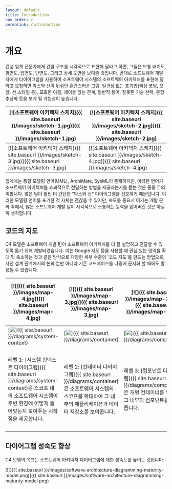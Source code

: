 ```yaml
---
layout: default
title: Introduction
nav_order: 2
permalink: /introduction
---
```


# 개요

건설 업계 전문가에게 건물 구조를 시각적으로 표현해 달라고 하면, 그들은 보통 배치도, 평면도, 입면도, 단면도, 그리고 상세 도면을 보여줄 것입니다.
반대로 소프트웨어 개발자에게 다이어그램을 사용하여 소프트웨어 시스템의 소프트웨어 아키텍처를 표현해 달라고 요청하면 박스와 선이 뒤섞인 혼란스러운 그림, 일관성 없는 표기법(색상 코딩, 모양, 선 스타일 등), 모호한 이름, 레이블 없는 관계, 일반적 용어, 잘못된 기술 선택, 혼합 추상화 등을 보게 될 가능성이 높습니다.

| [![소프트웨어 아키텍처 스케치]({{ site.baseurl }}/images/sketch-1.jpg)]({{ site.baseurl }}/images/sketch-1.jpg) | [![소프트웨어 아키텍처 스케치]({{ site.baseurl }}/images/sketch-2.jpg)]({{ site.baseurl }}/images/sketch-2.jpg) |
| --------------------------------------------------------------------------------------------------------------- | --------------------------------------------------------------------------------------------------------------- |
| [![소프트웨어 아키텍처 스케치]({{ site.baseurl }}/images/sketch-3.jpg)]({{ site.baseurl }}/images/sketch-3.jpg) | [![소프트웨어 아키텍처 스케치]({{ site.baseurl }}/images/sketch-4.jpg)]({{ site.baseurl }}/images/sketch-4.jpg) |

업계에는 통합 모델링 언어(UML), ArchiMate, SysML이 존재하지만, 이러한 언어가 소프트웨어 아키텍처를 효과적으로 전달하는 방법을 제공하는지를 묻는 것은 종종 무의미합니다. 많은 팀이 훨씬 더 간단한 "박스와 선" 다이어그램을 선호하기 때문입니다. 이러한 모델링 언어를 포기한 것 자체는 괜찮을 수 있지만, 속도를 중요시 여기는 개발 문화 속에서, 많은 소프트웨어 개발 팀이 시각적으로 소통하는 능력을 잃어버린 것은 아닐까 생각합니다.

## 코드의 지도

C4 모델은 소프트웨어 개발 팀이 소프트웨어 아키텍처를 더 잘 설명하고 전달할 수 있도록 돕기 위해 개발되었습니다. 이는 Google 지도 등을 사용할 때 관심 있는 영역을 확대 및 축소하는 것과 같은 방식으로 다양한 세부 수준의 '코드 지도'를 만드는 방법으로, 사전 설계 단계에서의 논의 뿐만 아니라 기존 코드베이스를 나중에 문서화 할 때에도 활용될 수 있습니다.

| [![]({{ site.baseurl }}/images/map-4.jpg)]({{ site.baseurl }}/images/map-4.jpg)                                                                                                | [![]({{ site.baseurl }}/images/map-3.jpg)]({{ site.baseurl }}/images/map-3.jpg)                                                                                   | [![]({{ site.baseurl }}/images/map-2.jpg)]({{ site.baseurl }}/images/map-2.jpg)                                                | [![]({{ site.baseurl }}/images/map-1.jpg)]({{ site.baseurl }}/images/map-1.jpg)                                                                                                     |
| ------------------------------------------------------------------------------------------------------------------------------------------------------------------------------ | ----------------------------------------------------------------------------------------------------------------------------------------------------------------- | ------------------------------------------------------------------------------------------------------------------------------ | ----------------------------------------------------------------------------------------------------------------------------------------------------------------------------------- |
| [![](https://static.structurizr.com/workspace/36141/diagrams/SystemContext.png)]({{ site.baseurl }}/diagrams/system-context)                                                   | [![](https://static.structurizr.com/workspace/36141/diagrams/Containers.png)]({{ site.baseurl }}/diagrams/container)                                              | [![](https://static.structurizr.com/workspace/36141/diagrams/Components.png)]({{ site.baseurl }}/diagrams/component)           | [![](https://static.structurizr.com/workspace/36141/diagrams/MainframeBankingSystemFacade.png)]({{ site.baseurl }}/diagrams/code)                                                   |
| 레벨 1: [시스템 컨텍스트 다이어그램]({{ site.baseurl }}/diagrams/system-context)은 스코프 내의 소프트웨어 시스템이 주변 환경에 어떻게 들어맞는지 보여주는 시작점을 제공합니다. | 레벨 2: [컨테이너 다이어그램]({{ site.baseurl }}/diagrams/container)은 소프트웨어 시스템의 스코프를 확대하여 그 내부의 애플리케이션과 데이터 저장소를 보여줍니다. | 레벨 3: [컴포넌트 다이어그램]({{ site.baseurl }}/diagrams/component)은 개별 컨테이너를 확대해 그 내부의 컴포넌트를 보여줍니다. | 레벨 4: [코드 다이어그램]({{ site.baseurl }}/diagrams/code)(예: UML 클래스)을 사용하여 개별 컴포넌트를 확대하여 해당 컴포넌트가 코드 수준에서 어떻게 구현되는지 보여줄 수 있습니다. |

## 다이어그램 성숙도 향상

C4 모델의 목표는 소프트웨어 아키텍처 다이어그램에 대한 성숙도를 높이는 것입니다.

[![]({{ site.baseurl }}/images/software-architecture-diagramming-maturity-model.png)]({{ site.baseurl }}/images/software-architecture-diagramming-maturity-model.png)

<script type="application/javascript" src="https://code.jquery.com/jquery-3.7.1.slim.min.js"></script>
<script type="application/javascript" src="/assets/c4model.js"></script>
